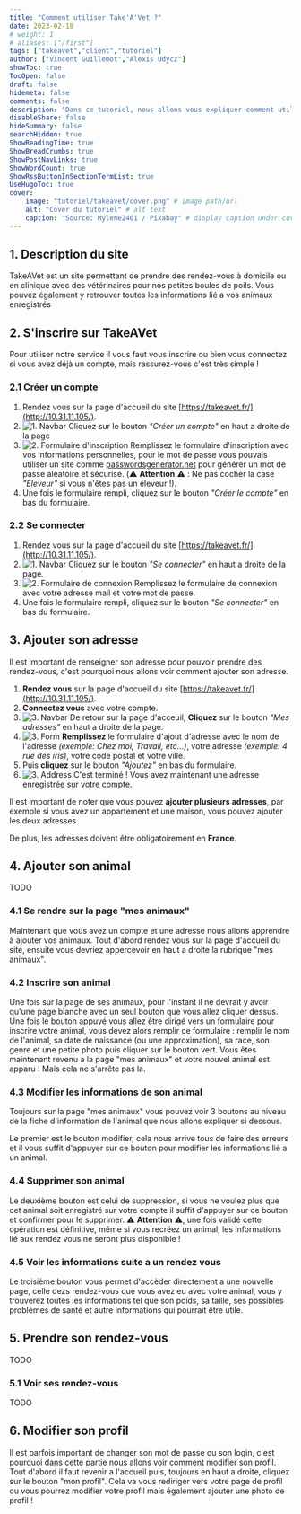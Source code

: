 ```yaml
---
title: "Comment utiliser Take'A'Vet ?"
date: 2023-02-18
# weight: 1
# aliases: ["/first"]
tags: ["takeavet","client","tutoriel"]
author: ["Vincent Guillemot","Alexis Udycz"]
showToc: true
TocOpen: false
draft: false
hidemeta: false
comments: false
description: "Dans ce tutoriel, nous allons vous expliquer comment utiliser notre service Take'A'Vet."
disableShare: false
hideSummary: false
searchHidden: true
ShowReadingTime: true
ShowBreadCrumbs: true
ShowPostNavLinks: true
ShowWordCount: true
ShowRssButtonInSectionTermList: true
UseHugoToc: true
cover:
    image: "tutoriel/takeavet/cover.png" # image path/url
    alt: "Cover du tutoriel" # alt text
    caption: "Source: Mylene2401 / Pixabay" # display caption under cover
---
```



## 1. Description du site

TakeAVet est un site permettant de prendre des rendez-vous à domicile ou en clinique avec des vétérinaires pour nos petites boules de poils. Vous pouvez également y retrouver toutes les informations lié a vos animaux enregistrés

## 2. S'inscrire sur TakeAVet

Pour utiliser notre service il vous faut vous inscrire ou bien vous connectez si vous avez déjà un compte, mais rassurez-vous c'est très simple !

### 2.1 Créer un compte

1. Rendez vous sur la page d'accueil du site [https://takeavet.fr/](http://10.31.11.105/).
2. ![1. Navbar](1_navbar.png) Cliquez sur le bouton *"Créer un compte"* en haut a droite de la page
3. ![2. Formulaire d'inscription](2_register.png) Remplissez le formulaire d'inscription avec vos informations personnelles, pour le mot de passe vous pouvais utiliser un site comme [passwordsgenerator.net](https://passwordsgenerator.net/) pour générer un mot de passe aléatoire et sécurisé. (⚠️ **Attention** ⚠️ : Ne pas cocher la case *"Éleveur"* si vous n'êtes pas un éleveur !).
4. Une fois le formulaire rempli, cliquez sur le bouton *"Créer le compte"* en bas du formulaire.

### 2.2 Se connecter

1. Rendez vous sur la page d'accueil du site [https://takeavet.fr/](http://10.31.11.105/).
2. ![1. Navbar](1_navbar_login.png) Cliquez sur le bouton *"Se connecter"* en haut a droite de la page.
3. ![2. Formulaire de connexion](2_login.png) Remplissez le formulaire de connexion avec votre adresse mail et votre mot de passe.
4. Une fois le formulaire rempli, cliquez sur le bouton *"Se connecter"* en bas du formulaire.

## 3. Ajouter son adresse

Il est important de renseigner son adresse pour pouvoir prendre des rendez-vous, c'est pourquoi nous allons voir comment ajouter son adresse.

1. **Rendez vous** sur la page d'accueil du site [https://takeavet.fr/](http://10.31.11.105/).
2. **Connectez vous** avec votre compte.
3. ![3. Navbar](3_navbar.png) De retour sur la page d'acceuil, **Cliquez** sur le bouton *"Mes adresses"* en haut a droite de la page.
4. ![3. Form](3_form.png) **Remplissez** le formulaire d'ajout d'adresse avec le nom de l'adresse *(exemple: Chez moi, Travail, etc...)*, votre adresse *(exemple: 4 rue des iris)*, votre code postal et votre ville.
5. Puis **cliquez** sur le bouton *"Ajoutez"* en bas du formulaire.
6. ![3. Address](3_address.png) C'est terminé ! Vous avez maintenant une adresse enregistrée sur votre compte.

Il est important de noter que vous pouvez **ajouter plusieurs adresses**, par exemple si vous avez un appartement et une maison, vous pouvez ajouter les deux adresses.

De plus, les adresses doivent être obligatoirement en **France**.

## 4. Ajouter son animal

TODO

### 4.1 Se rendre sur la page "mes animaux"

Maintenant que vous avez un compte et une adresse nous allons apprendre à ajouter vos animaux. Tout d'abord rendez vous sur la page d'accueil du site, ensuite vous devriez appercevoir en haut a droite la rubrique "mes animaux".

### 4.2 Inscrire son animal

Une fois sur la page de ses animaux, pour l'instant il ne devrait y avoir qu'une page blanche avec un seul bouton que vous allez cliquer dessus. Une fois le bouton appuyé vous allez être dirigé vers un formulaire pour inscrire votre animal, vous devez alors remplir ce formulaire : remplir le nom de l'animal, sa date de naissance (ou une approximation), sa race, son genre et une petite photo puis cliquer sur le bouton vert. Vous êtes maintenant revenu a la page "mes animaux" et votre nouvel animal est apparu ! Mais cela ne s'arrête pas la.

### 4.3 Modifier les informations de son animal

Toujours sur la page "mes animaux" vous pouvez voir 3 boutons au niveau de la fiche d'information de l'animal que nous allons expliquer si dessous.

Le premier est le bouton modifier, cela nous arrive tous de faire des erreurs et il vous suffit d'appuyer sur ce bouton pour modifier les informations lié a un animal.

### 4.4 Supprimer son animal

Le deuxième bouton est celui de suppression, si vous ne voulez plus que cet animal soit enregistré sur votre compte il suffit d'appuyer sur ce bouton et confirmer pour le supprimer. ⚠️ **Attention** ⚠️, une fois validé cette opération est définitive, même si vous recréez un animal, les informations lié aux rendez vous ne seront plus disponible !

### 4.5 Voir les informations suite a un rendez vous

Le troisième bouton vous permet d'accèder directement a une nouvelle page, celle dezs rendez-vous que vous avez eu avec votre animal, vous y trouverez toutes les informations tel que son poids, sa taille, ses possibles problèmes de santé et autre informations qui pourrait être utile.

## 5. Prendre son rendez-vous

TODO

### 5.1 Voir ses rendez-vous

TODO

## 6. Modifier son profil

Il est parfois important de changer son mot de passe ou son login, c'est pourquoi dans cette partie nous allons voir comment modifier son profil. Tout d'abord il faut revenir a l'accueil puis, toujours en haut a droite, cliquez sur le bouton "mon profil". Cela va vous rediriger vers votre page de profil ou vous pourrez modifier votre profil mais également ajouter une photo de profil !
